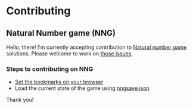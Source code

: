 # Contributing

## Natural Number game (NNG)

Hello, there! I'm currently accepting contribution to [Natural number game](https://www.ma.imperial.ac.uk/~buzzard/xena/natural_number_game/) solutions. Please welcome to work on [those issues](https://github.com/isaacmsl/fmclean/issues).

### Steps to contributing on NNG
* [Set the bookmarks on your browser](https://www.tsouanas.org/teaching/fmc1/2022.2/faqs/nng/)
* Load the current state of the game using [nngsave.json](https://github.com/isaacmsl/fmclean/blob/4b39045d466125924f63e346bd891ea2588e45af/nng/nngsave.json)

Thank you!
